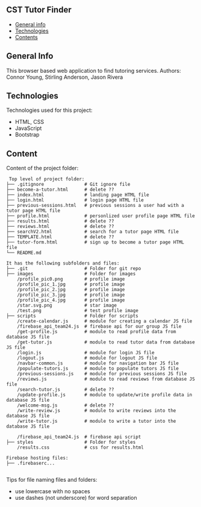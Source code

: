 ## CST Tutor Finder

* [General info](#general-info)
* [Technologies](#technologies)
* [Contents](#content)

## General Info
This browser based web application to find tutoring services.
Authors: Connor Young, Stirling Anderson, Jason Rivera
	
## Technologies
Technologies used for this project:
* HTML, CSS
* JavaScript
* Bootstrap 
	
## Content
Content of the project folder:

```
 Top level of project folder: 
├── .gitignore               # Git ignore file
├── become-a-tutor.html      # delete ??
├── index.html               # landing page HTML file
├── login.html               # login page HTML file
├── previous-sessions.html   # previous sessions a user had with a tutor page HTML file
├── profile.html             # personlized user profile page HTML file
├── results.html             # delete ??
├── reviews.html             # delete ??
├── searchV2.html            # search for a tutor page HTML file
├── TEMPLATE.html            # delete ??
├── tutor-form.html          # sign up to become a tutor page HTML file
└── README.md

It has the following subfolders and files:
├── .git                     # Folder for git repo
├── images                   # Folder for images
    /profile_pic0.png        # profile image
    /profile_pic_1.jpg       # profile image
    /profile_pic_2.jpg       # profile image
    /profile_pic_3.jpg       # profile image
    /profile_pic_4.jpg       # profile image
    /star.svg.png            # star image
    /test.png                # test profile image
├── scripts                  # Folder for scripts
    /create-calendar.js      # module for creating a calendar JS file
    /firebase_api_team24.js  # firebase api for our group JS file
    /get-profile.js          # module to read profile data from database JS file
    /get-tutor.js            # module to read tutor data from database JS file
    /login.js                # module for login JS file
    /logout.js               # module for logout JS file
    /navbar-common.js        # module for navigation bar JS file
    /populate-tutors.js      # module to populate tutors JS file
    /previous-sessions.js    # module for previous sessions JS file
    /reviews.js              # module to read reviews from database JS file
    /search-tutor.js         # delete ??
    /update-profile.js       # module to update/write profile data in database JS file
    /welcome-msg.js          # delete ??
    /write-review.js         # module to write reviews into the database JS file
    /write-tutor.js          # module to write a tutor into the database JS file

    /firebase_api_team24.js  # firebase api script
├── styles                   # Folder for styles
    /results.css             # css for results.html

Firebase hosting files: 
├── .firebaserc...


```

Tips for file naming files and folders:
* use lowercase with no spaces
* use dashes (not underscore) for word separation

